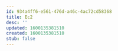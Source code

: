 ```yaml
---
id: 934a4ff6-e561-476d-a46c-4ac72cd58368
title: Ec2
desc: ''
updated: 1600135381510
created: 1600135381510
stub: false
---
```


